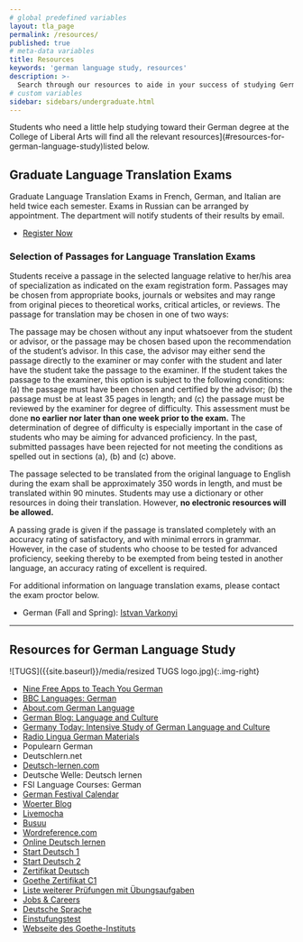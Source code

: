 ```yaml
---
# global predefined variables
layout: tla_page
permalink: /resources/
published: true
# meta-data variables
title: Resources
keywords: 'german language study, resources'
description: >-
  Search through our resources to aide in your success of studying German at Temple University’s College of Liberal Arts.
# custom variables
sidebar: sidebars/undergraduate.html
---
```

Students who need a little help studying toward their German degree at the College of Liberal Arts will find all the relevant resources](#resources-for-german-language-study)listed below.

## Graduate Language Translation Exams
Graduate Language Translation Exams in French, German, and Italian are held twice each semester. Exams in Russian can be arranged by appointment. The department will notify students of their results by email.

- [Register Now](https://form.jotform.com/80604468472157)

### Selection of Passages for Language Translation Exams
Students receive a passage in the selected language relative to her/his area of specialization as indicated on the exam registration form. Passages may be chosen from appropriate books, journals or websites and may range from original pieces to theoretical works, critical articles, or reviews. The passage for translation may be chosen in one of two ways:

The passage may be chosen without any input whatsoever from the student or advisor, or the passage may be chosen based upon the recommendation of the student’s advisor. In this case, the advisor may either send the passage directly to the examiner or may confer with the student and later have the student take the passage to the examiner. If the student takes the passage to the examiner, this option is subject to the following conditions: (a) the passage must have been chosen and certified by the advisor; (b) the passage must be at least 35 pages in length; and (c) the passage must be reviewed by the examiner for degree of difficulty. 
This assessment must be done **no earlier nor later than one week prior to the exam.** The determination of degree of difficulty is especially important in the case of students who may be aiming for advanced proficiency. In the past, submitted passages have been rejected for not meeting the conditions as spelled out in sections (a), (b) and (c) above.

The passage selected to be translated from the original language to English during the exam shall be approximately 350 words in length, and must be translated within 90 minutes. Students may use a dictionary or other resources in doing their translation. However, **no electronic resources will be allowed.**

A passing grade is given if the passage is translated completely with an accuracy rating of satisfactory, and with minimal errors in grammar. However, in the case of students who choose to be tested for advanced proficiency, seeking thereby to be exempted from being tested in another language, an accuracy rating of excellent is required.

For additional information on language translation exams, please contact the exam proctor below.

- German (Fall and Spring): [Istvan Varkonyi](mailto:istvan.varkonyi@temple.edu)

___

## Resources for German Language Study
![TUGS]({{site.baseurl}}/media/resized TUGS logo.jpg){:.img-right}
- [Nine Free Apps to Teach You German](http://www.young-germany.de/topic/work/language-communication/nine-free-apps-to-teach-you-german)
- [BBC Languages: German](http://www.bbc.co.uk/languages/german/)
- [About.com German Language](http://german.about.com/)
- [German Blog: Language and Culture](http://www.transparent.com/german/)
- [Germany Today: Intensive Study of German Language and Culture](http://www.onlinecourses.com/language/)
- [Radio Lingua German Materials](http://radiolingua.com/shows/german/)
- Populearn German
- Deutschlern.net
- [Deutsch-lernen.com](http://www.deutsch-lernen.com/)
- Deutsche Welle: Deutsch lernen
- FSI Language Courses: German
- [German Festival Calendar](https://www.everfest.com/cultural/german-festivals)
- [Woerter Blog](http://woerter.germanblogs.de/)
- [Livemocha](http://www.livemocha.com/)
- [Busuu](http://www.busuu.com/)
- [Wordreference.com](http://forum.wordreference.com/)
- [Online Deutsch lernen](https://www.alumniportal-deutschland.org/deutsche-sprache/online-deutsch-lernen/videos-und-interaktive-uebungen.html)
- [Start Deutsch 1](http://www.goethe.de/lrn/pro/sd1/deindex.htm)
- [Start Deutsch 2](http://www.goethe.de/lrn/pro/sd2/deindex.htm)
- [Zertifikat Deutsch](http://www.goethe.de/lrn/pro/ZD-online/ZD.htm)
- [Goethe Zertifikat C1](http://bfu.goethe.de/c1_01/lesen.php)
- [Liste weiterer Prüfungen mit Übungsaufgaben](http://www.goethe.de/lrn/prj/pba/mat/deindex.htm)
- [Jobs & Careers](https://community.alumniportal-deutschland.org)
- [Deutsche Sprache](https://community.alumniportal-deutschland.org)
- [Einstufungstest](https://www.goethe.de/de/spr/kup/tsd.html)
- [Webseite des Goethe-Instituts](http://www.goethe.de/lrn/prj/pba/bes/deindex.htm)
